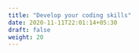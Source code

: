```yaml
---
title: "Develop your coding skills"
date: 2020-11-11T22:01:14+05:30
draft: false
weight: 20
---
```

